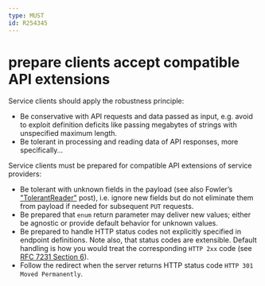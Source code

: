 ```yaml
---
type: MUST
id: R254345
---
```


# prepare clients accept compatible API extensions

Service clients should apply the robustness principle:

- Be conservative with API requests and data passed as input, e.g. avoid to exploit definition deficits like passing megabytes of strings with unspecified maximum length.
- Be tolerant in processing and reading data of API responses, more specifically…

Service clients must be prepared for compatible API extensions of service providers:

- Be tolerant with unknown fields in the payload (see also Fowler’s ["TolerantReader"](http://martinfowler.com/bliki/TolerantReader.html) post), i.e. ignore new fields but do not eliminate them from payload if needed for subsequent `PUT` requests.
- Be prepared that `enum` return parameter may deliver new values; either be agnostic or provide default behavior for unknown values.
- Be prepared to handle HTTP status codes not explicitly specified in endpoint definitions. Note also, that status codes are extensible. Default handling is how you would treat the corresponding `HTTP 2xx` code (see [RFC 7231 Section 6](https://tools.ietf.org/html/rfc7231#section-6)).
- Follow the redirect when the server returns HTTP status code `HTTP 301 Moved Permanently`.
